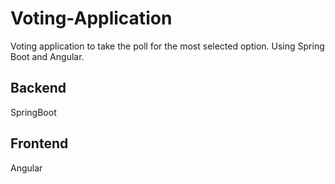 # Voting-Application
Voting application to take the poll for the most selected option. Using Spring Boot and Angular.

## Backend
SpringBoot  

## Frontend
Angular
